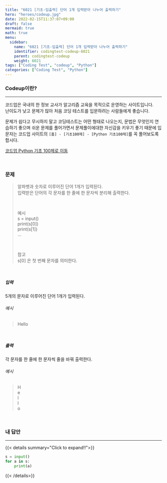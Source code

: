```yaml
---
title: "6021 [기초-입출력] 단어 1개 입력받아 나누어 출력하기"
hero: "heroes/codeup.jpg"
date: 2022-02-15T11:37:07+09:00
draft: false
mermaid: true
math: true
menu:
  sidebar:
    name: "6021 [기초-입출력] 단어 1개 입력받아 나누어 출력하기"
    identifier: codingtest-codeup-6021
    parent: codingtest-codeup
    weight: 6021
tags: ["Coding Test", "codeup", "Python"]
categories: ["Coding Test", "Python"]
---
```


### Codeup이란?
---
코드업은 국내의 한 정보 교사가 알고리즘 교육을 목적으로 운영하는 사이트입니다.\
난이도가 낮고 문제가 많아 처음 코딩 테스트를 입문하려는 사람들에게 좋습니다.

문제가 쉽다고 무시하지 말고 코딩테스트는 어떤 형태로 나오는지, 문법은 무엇인지 연습하기 좋으며 쉬운 문제를 풀어가면서 문제풀이에대한 자신감을 키우기 좋기 때문에 입문자는 코드업 사이트의 `[홈] - [기초100제] - [Python 기초100제]`를 꼭 풀어보도록 합시다.

[코드업 Python 기초 100제로 이동](https://codeup.kr/problemsetsol.php?psid=33)


&nbsp;

### 문제
> 알파벳과 숫자로 이루어진 단어 1개가 입력된다.\
> 입력받은 단어의 각 문자를 한 줄에 한 문자씩 분리해 출력한다.
> 
> &nbsp;
> 
> 예시\
> s = input()\
> print(s[0])\
> print(s[1])\
> ...
> 
> &nbsp;
> 
> 참고\
> s[0] 은 첫 번째 문자를 의미한다.

&nbsp;

##### 입력
5개의 문자로 이루어진 단어 1개가 입력된다.
###### 예시
> Hello

&nbsp;

##### 출력
각 문자를 한 줄에 한 문자씩 줄을 바꿔 출력한다.
###### 예시
> H\
> e\
> l\
> l\
> o

&nbsp;

### 내 답안
---
{{< details summary="Click to expand!!">}}
```python
s = input()
for a in s:
    print(a)
```
{{< /details>}}